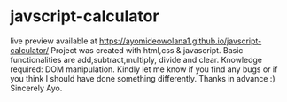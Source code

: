 # javscript-calculator
live preview available at https://ayomideowolana1.github.io/javscript-calculator/
Project was created with html,css & javascript. 
Basic functionalities are add,subtract,multiply, divide and clear.
Knowledge required: DOM manipulation.
Kindly let me know if you find any bugs or if you think I should have done something differently. 
Thanks in advance :)
Sincerely Ayo.
